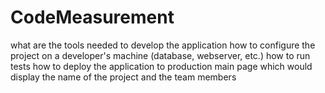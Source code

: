 # CodeMeasurement
what are the tools needed to develop the application
how to configure the project on a developer's machine (database, webserver, etc.)
how to run tests
how to deploy the application to production
main page which would display the name of the project and the team members
